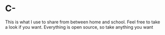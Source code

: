 # C-

This is what I use to share from between home and school. Feel free to take a look if you want.
Everything is open source, so take anything you want

